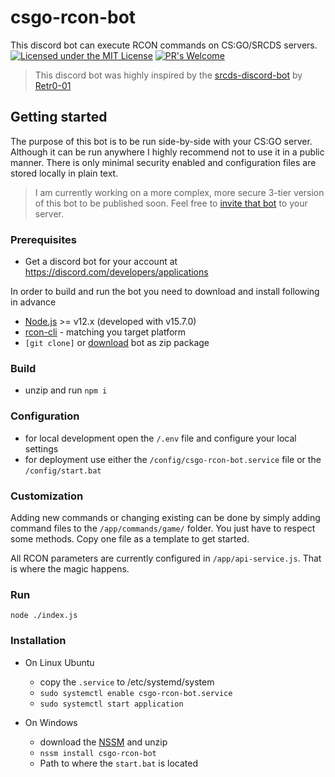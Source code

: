 # csgo-rcon-bot
This discord bot can execute RCON commands on CS:GO/SRCDS servers.
[![Licensed under the MIT License](https://img.shields.io/badge/License-MIT-blue.svg)](https://github.com/dichternebel/csgo-rcon-bot/blob/main/LICENSE.md)
[![PR's Welcome](https://img.shields.io/badge/PRs%20-welcome-brightgreen.svg)](http://makeapullrequest.com)

> This discord bot was highly inspired by the [srcds-discord-bot](https://github.com/Retr0-01/srcds-discord-bot) by [Retr0-01](https://github.com/Retr0-01)

## Getting started

The purpose of this bot is to be run side-by-side with your CS:GO server. Although it can be run anywhere I highly recommend not to use it in a public manner. There is only minimal security enabled and configuration files are stored locally in plain text.

> I am currently working on a more complex, more secure 3-tier version of this bot to be published soon. Feel free to [invite that bot](https://discord.com/oauth2/authorize?client_id=797866820996169779&permissions=10304&scope=bot) to your server. 

### Prerequisites

* Get a discord bot for your account at https://discord.com/developers/applications

In order to build and run the bot you need to download and install following in advance

* [Node.js](https://nodejs.dev/) >= v12.x (developed with v15.7.0)
* [rcon-cli]() - matching you target platform
* `[git clone]` or [download](https://github.com/dichternebel/csgo-rcon-bot/archive/main.zip) bot as zip package

### Build

* unzip and run `npm i`

### Configuration

* for local development open the `/.env` file and configure your local settings
* for deployment use either the `/config/csgo-rcon-bot.service` file or the `/config/start.bat`

### Customization

Adding new commands or changing existing can be done by simply adding command files to the `/app/commands/game/` folder. You just have to respect some methods. Copy one file as a template to get started.

All RCON parameters are currently configured in `/app/api-service.js`. That is where the magic happens.

### Run

`node ./index.js`

### Installation

* On Linux Ubuntu
    * copy the `.service` to /etc/systemd/system 
    * `sudo systemctl enable csgo-rcon-bot.service`
    * `sudo systemctl start application`

* On Windows
    * download the [NSSM](https://nssm.cc/download) and unzip
    * `nssm install csgo-rcon-bot`
    * Path to where the `start.bat` is located
